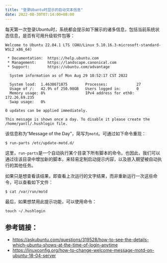 ```yaml
---
title: "登录Ubuntu时显示的启动文本信息"
date: 2022-08-30T07:14:00+08:00
---
```


每天第一次登录Ubuntu时，系统都会提示如下展示的诸多信息，包括当前系统状态信息，是否有可用升级软件包等：

```
Welcome to Ubuntu 22.04.1 LTS (GNU/Linux 5.10.16.3-microsoft-standard-WSL2 x86_64)

 * Documentation:  https://help.ubuntu.com
 * Management:     https://landscape.canonical.com
 * Support:        https://ubuntu.com/advantage

  System information as of Mon Aug 29 10:52:17 CST 2022

  System load:  1.4638671875        Processes:             27
  Usage of /:   42.9% of 250.98GB   Users logged in:       0
  Memory usage: 8%                  IPv4 address for eth0: 172.26.69.235
  Swap usage:   0%

0 updates can be applied immediately.

This message is shown once a day. To disable it please create the
/home/yanll/.hushlogin file.
```

该信息称为“Message of the Day”，简写为`motd`。可通过如下命令重现：

```
$ run-parts /etc/update-motd.d/
```

这里，`run-parts`是一个自动执行某个目录下所有脚本的命令。也因此，我们可以通过往该目录中增加新的脚本，来轻易定制启动提示内容，以及嵌入期望被自动执行的其他任务。

如果只是想查看该结果，即查看上次运行的文字结果，而非重新运行一次这些命令，可以查看如下文件：

```
$ cat /var/run/motd
```

最后，如果想禁用此提示功能，可以使用命令：

```
touch ~/.hushlogin
```

## 参考链接：

* <https://askubuntu.com/questions/319528/how-to-see-the-details-which-ubuntu-shows-at-the-time-of-login-anytime>
* <https://linuxconfig.org/how-to-change-welcome-message-motd-on-ubuntu-18-04-server>
